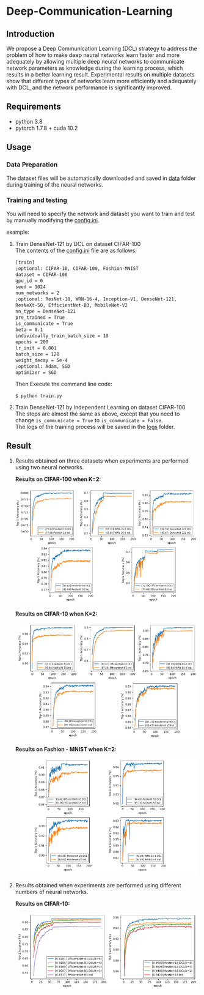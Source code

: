 # Deep-Communication-Learning
## Introduction
We propose a Deep Communication Learning (DCL) strategy to address the problem of how to make 
deep neural networks learn faster and more adequately by allowing multiple deep neural networks to communicate 
network parameters as knowledge during the learning process, which results in a better learning result. Experimental 
results on multiple datasets show that different types of networks learn more efficiently and adequately with DCL, 
and the network performance is significantly improved.

## Requirements

- python 3.8
- pytorch 1.7.8 + cuda 10.2

## Usage

### Data Preparation
The dataset files will be automatically downloaded and saved in [data](data) folder during 
training of the neural networks.


### Training and testing
You will need to specify the network and dataset you want to train and test by manually modifying the 
[config.ini](config.ini).


example:
1. Train DenseNet-121 by DCL on dataset CIFAR-100  
    The contents of the [config.ini](config.ini) file are as follows:
    ```
    [train]
    ;optional: CIFAR-10, CIFAR-100, Fashion-MNIST
    dataset = CIFAR-100
    gpu_id = 0
    seed = 1024
    num_networks = 2
    ;optional: ResNet-18, WRN-16-4, Inception-V1, DenseNet-121, ResNeXt-50, EfficientNet-B3, MobileNet-V2
    nn_type = DenseNet-121
    pre_trained = True
    is_communicate = True
    beta = 0.1
    individually_train_batch_size = 10
    epochs = 200
    lr_init = 0.001
    batch_size = 128
    weight_decay = 5e-4
    ;optional: Adam, SGD
    optimizer = SGD
    
    ```
    Then Execute the command line code:
    ```
    $ python train.py
    ```

2. Train DenseNet-121 by Independent Learning on dataset CIFAR-100  
    The steps are almost the same as above, except that you need to change 
    `is_communicate = True` to `is_communicate = False`.  
The logs of the training process will be saved in the [logs](logs) folder.

## Result

1. Results obtained on three datasets when experiments are performed using two neural networks.

    **Results on CIFAR-100 when K=2:**
    
    ![cifar-100](results/cifar_100.png "cifar-100")

    **Results on CIFAR-10 when K=2:**
    
    ![cifar-10](results/cifar_10.png "cifar-10")

    **Results on Fashion - MNIST when K=2:**
    
    ![fashion-mnist](results/fashion_mnist.png "fashion-mnist")

2. Results obtained when experiments are performed using different numbers of neural networks.

    **Results on CIFAR-10:**
    
    ![compare-k](results/compare_k.png "compare-k")